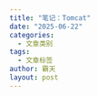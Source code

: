 ```yaml
---
title: "笔记：Tomcat"
date: "2025-06-22"
categories:
  - 文章类别
tags:
  - 文章标签
author: 霸天
layout: post
---
```

